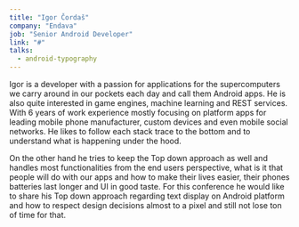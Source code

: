 ```yaml
---
title: "Igor Čordaš"
company: "Endava"
job: "Senior Android Developer"
link: "#"
talks:
  - android-typography
---
```


Igor is a developer with a passion for applications for the supercomputers we carry around in our pockets each day and call them Android apps. He is also quite interested in game engines, machine learning and REST services. With 6 years of work experience mostly focusing on platform apps for leading mobile phone manufacturer, custom devices and even mobile social networks. He likes to follow each stack trace to the bottom and to understand what is happening under the hood.

On the other hand he tries to keep the Top down approach as well and handles most functionalities from the end users perspective, what is it that people will do with our apps and how to make their lives easier, their phones batteries last longer and UI in good taste. For this conference he would like to share his Top down approach regarding text display on Android platform and how to respect design decisions almost to a pixel and still not lose ton of time for that.